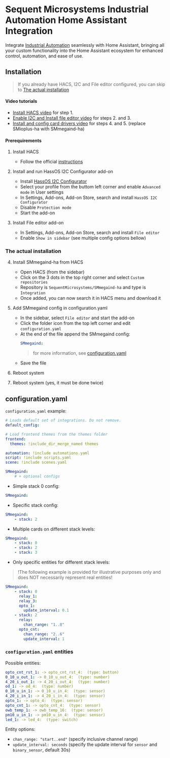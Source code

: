 # Sequent Microsystems Industrial Automation Home Assistant Integration

Integrate [Industrial Automation](https://sequentmicrosystems.com/products/industrial-automation-for-raspberry-pi)
seamlessly with Home Assistant, bringing all your custom functionality into the Home Assistant ecosystem for enhanced control, automation, and ease of use.



## Installation

> If you already have HACS, I2C and File editor configured, you can skip to [The actual installation](#the-actual-installation)


#### Video tutorials

- [Install HACS video](https://youtu.be/Fl3lATWhQVM) for step 1.
- [Enable I2C and Install file editor video](https://youtu.be/53Zj8NofS7k) for steps 2. and 3.
- [Install and config card drivers video](https://youtu.be/yH2HKjm7j24) for steps 4. and 5. (replace SMioplus-ha with SMmegaind-ha)

#### Prerequirements

1. Install HACS
    - Follow the official [instructions](https://www.hacs.xyz/docs/use/download/download/)

2. Install and run HassOS I2C Configurator add-on
    - Install [HassOS I2C Configurator](https://my.home-assistant.io/redirect/supervisor_add_addon_repository/?repository_url=https%3A%2F%2Fgithub.com%2Fadamoutler%2FHassOSConfigurator)
    - Select your profile from the buttom left corner and enable `Advanced mode` in User settings
    - In Settings, Add-ons, Add-on Store, search and install `HassOS I2C Configurator`
    - Disable `Protection mode`
    - Start the add-on

3. Install File editor add-on
    - In Settings, Add-ons, Add-on Store, search and install `File editor`
    - Enable `Show in sidebar`
(see multiple config options bellow)


### The actual installation

4. Install SMmegaind-ha from HACS
    - Open HACS (from the sidebar)
    - Click on the 3 dots in the top right corner and select `Custom repositories`
    - Repository is `SequentMicrosystems/SMmegaind-ha` and type is `Integration`
    - Once added, you can now search it in HACS menu and download it

5. Add SMmegaind config in configuration.yaml
    - In the sidebar, select `File editor` and start the add-on
    - Click the folder icon from the top left corner and edit `configuration.yaml`
    - At the end of the file append the SMmegaind config:
        ```yaml
        SMmegaind:
        ```
        > for more information, see [configuration.yaml](#configuration.yaml)
    - Save the file

6. Reboot system

7. Reboot system (yes, it must be done twice)



## configuration.yaml

`configuration.yaml` example:
```yaml
# Loads default set of integrations. Do not remove.
default_config:

# Load frontend themes from the themes folder
frontend:
  themes: !include_dir_merge_named themes

automation: !include automations.yaml
script: !include scripts.yaml
scene: !include scenes.yaml

SMmegaind:
    # + optional configs
```

- Simple stack 0 config:

```yaml
SMmegaind:
```

- Specific stack config:

```yaml
SMmegaind:
    - stack: 2
```

- Multiple cards on different stack levels:

```yaml
SMmegaind:
    - stack: 0
    - stack: 2
    - stack: 3
```

- Only specific entities for different stack levels:

> !The following example is provided for illustrative purposes only and does NOT necessarily represent real entities!

```yaml
SMmegaind:
    - stack: 0
      relay_1:
      relay_3:
      opto_1:
        update_interval: 0.1
    - stack: 2
      relay:
        chan_range: "1..8"
      opto_cnt:
        chan_range: "2..6"
        update_interval: 1
```

[//]: # (__CUSTOM_README__ START)
[//]: # (__CUSTOM_README__ END)

### `configuration.yaml` entities

Possible entities:
```yaml
opto_cnt_rst_1: -> opto_cnt_rst_4:  (type: button)
0_10_u_out_1: -> 0_10_u_out_4:  (type: number)
4_20_i_out_1: -> 4_20_i_out_4:  (type: number)
od_1: -> od_4:  (type: number)
0_10_u_in_1: -> 0_10_u_in_4:  (type: sensor)
4_20_i_in_1: -> 4_20_i_in_4:  (type: sensor)
opto_1: -> opto_4:  (type: sensor)
opto_cnt_1: -> opto_cnt_4:  (type: sensor)
owb_temp_1: -> owb_temp_16:  (type: sensor)
pm10_u_in_1: -> pm10_u_in_4:  (type: sensor)
led_1: -> led_4:  (type: switch)
```

Entity options:
- `chan_range: "start..end"` (specify inclusive channel range)
- `update_interval: seconds` (specify the update interval for `sensor` and `binary_sensor`, default 30s)
